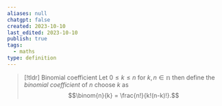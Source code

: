 ```yaml
---
aliases: null
chatgpt: false
created: 2023-10-10
last_edited: 2023-10-10
publish: true
tags:
  - maths
type: definition
---
```

>[!tldr] Binomial coefficient
>Let $0 \leq k \leq n$ for $k,n \in \mathbb{n}$ then define the *binomial coefficient* of $n$ choose $k$ as
>$$\binom{n}{k} = \frac{n!}{k!(n-k)!}.$$

